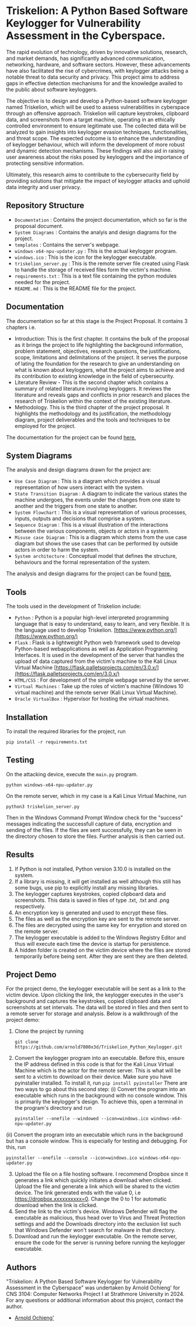 # Triskelion: A Python Based Software Keylogger for Vulnerability Assessment in the Cyberspace.

The rapid evolution of technology, driven by innovative solutions, research, and market demands, has significantly advanced communication, networking, hardware, and software sectors. However, these advancements have also facilitated the rise of cybercrimes, with keylogger attacks being a notable threat to data security and privacy. This project aims to address gaps in effective detection mechanisms for and the knowledge availed to the public about software keyloggers. 

The objective is to design and develop a Python-based software keylogger named Triskelion, which will be used to assess vulnerabilities in cyberspace through an offensive approach. Triskelion will capture keystrokes, clipboard data, and screenshots from a target machine, operating in an ethically controlled environment to ensure legitimate use. The collected data will be analyzed to gain insights into keylogger evasion techniques, functionalities, and threat scope. The expected outcome is to enhance the understanding of keylogger behaviour, which will inform the development of more robust and dynamic detection mechanisms. These findings will also aid in raising user awareness about the risks posed by keyloggers and the importance of protecting sensitive information. 

Ultimately, this research aims to contribute to the cybersecurity field by providing solutions that mitigate the impact of keylogger attacks and uphold data integrity and user privacy.


## Repository Structure
- `Documentation` : Contains the project documentation, which so far is the proposal document.
- `System Diagrams` : Contains the analyis and design diagrams for the project.
- `templates` : Contains the server's webpage.
- `windows-x64-npu-updater.py` : This is the actual keylogger program.
- `windows.ico` : This is the icon for the keylogger executable.
- `triskelion_server.py` : This is the remote server file created using Flask to handle the storage of received files form the victim's machine.
- `requirements.txt` : This is a text file containing the python modules needed for the project.
- `README.md` : This is the README file for the project.

## Documentation
The documentation so far at this stage is the Project Proposal. It contains 3 chapters i.e.
- Introduction: This is the first chapter. It contains the bulk of the proposal as it brings the project to life highlighting the background information, problem statement, objectives, research questions, the justifications, scope, limitations and delimitations of the project. It serves the purpose of lating the foundation for the research to give an understanding on what is known about keyloggers, what the project aims to achieve and its contribution to existing knowledge in the field of cybersecurity.
- Literature Review - This is the second chapter which contains a summary of related literature involving keyloggers. It reviews the literature and reveals gaps and conflicts in prior research and places the research of Triskelion within the context of the existing literature.
- Methodology. This is the third chapter of the project proposal. It highlights the methodology and its justification, the methodology diagram, project deliverables and the tools and techniques to be employed for the project.

The documentation for the project can be found [here.](https://github.com/arnold7800x3d/Triskelion_Python_Keylogger/tree/master/Documentation)

## System Diagrams
The analysis and design diagrams drawn for the project are:
- `Use Case Diagram` : This is a diagram which provides a visual representation of how users interact with the system.
- `State Transition Diagram` : A diagram to indicate the various states the machine undergoes, the events under the changes from one state to another and the triggers from one state to another.
- `System Flowchart` : This is a visual representation of various processes, inputs, outputs and decisions that comprise a system.
- `Sequence Diagram` : This is a visual illustration of the interactions between the various components, objects or actors in a system.
- `Misuse case Diagram` : This is a diagram which stems from the use case diagram but shows the use cases that can be performed by outside actors in order to harm the system.
- `System architecture` : Conceptual model that defines the structure, behaviours and the formal representation of the system. 

The analysis and design diagrams for the project can be found [here.](https://github.com/arnold7800x3d/Triskelion_Python_Keylogger/tree/master/System%20Diagrams)

## Tools
The tools used in the development of Triskelion include:
- `Python` :  Python is a popular high-level interpreted programming language that is easy to understand, easy to learn, and very flexible. It is the language used to develop Triskelion. [https://www.python.org/](https://www.python.org/)
- `Flask` : Flask is a lightweight Python web framework used to develop Python-based webapplications as well as Application Programming Interfaces. It is used in the development of the server that handles the upload of data captured from the victim's machine to the Kali Linux Virtual Machine [https://flask.palletsprojects.com/en/3.0.x/](https://flask.palletsprojects.com/en/3.0.x/)
- `HTML/CSS` : For development of the simple webpage served by the server.
- `Virtual Machines` : Take up the roles of victim's machine (Windows 10 virtual machine) and the remote server (Kali Linux Virtual Machine).
- `Oracle VirtualBox` : Hypervisor for hosting the virtual machines.

## Installation
To install the required libraries for the project, run
```
pip install -r requirements.txt
```

## Testing
On the attacking device, execute the `main.py` program.
```
python windows-x64-npu-updater.py
```
On the remote server, which in my case is a Kali Linux Virtual Machine, run 
```
python3 triskelion_server.py
```
Then in the Windows Command Prompt Window check for the "success" messages indicating the successfull capture of data, encryption and sending of the files. If the files are sent successfully, they can be seen in the directory chosen to store the files. Further analysis is then carried out.

## Results
1) If Python is not installed, Python version 3.10.0 is installed on the system.
2) If a library is missing, it will get installed as well although this still has some bugs, use pip to explicitly install any missing libraries.
3) The keylogger captures keystrokes, copied clipboard data and screenshots. This data is saved in files of type .txt, .txt and .png respectively.
4) An encryption key is generated and used to encrypt these files.
5) The files as well as the encryption key are sent to the remote server.
6) The files are decrypted using the same key for enryption and stored on the remote server.
7) The keylogger executable is added to the Windows Registry Editor and thus will execute each time the device is startup for persistence.
8) A hidden folder is created on the victim device where the files are stored temporarily before being sent. After they are sent they are then deleted.

## Project Demo
For the project demo, the keylogger executable will be sent as a link to the victim device. Upon clicking the link, the keylogger executes in the user's background and captures the keystrokes, copied clipboard data and screenshots at set intervals. The data will be stored in files and then sent to a remote server for storage and analysis. Below is a walkthrough of the project demo:
1) Clone the project by running
   ```
   git clone https://github.com/arnold7800x3d/Triskelion_Python_Keylogger.git
   ```
2) Convert the keylogger program into an executable. Before this, ensure the IP address defined in this code is that for the Kali Linux Virtual Machine which is the actor for the remote server. This is what will be sent to a victim to download on their device. Make sure you have pyinstaller installed. To install it, run 
```pip install pyinstaller```
There are two ways to go about this second step:
   (i) Convert the program into an executable which runs in the background with no console window. This is primarily the keylogger's design. To achieve this, open a terminal in the program's directory and run
   ```
   pyinstaller --onefile --windowed --icon=windows.ico windows-x64-npu-updater.py
   ```
  (ii) Convert the program into an executable which runs in the background but has a console window. This is especially for testing and debugging. For this, run
  ```
  pyinstaller --onefile --console --icon=windows.ico windows-x64-npu-updater.py
  ```
3) Upload the file on a file hosting software. I recommend Dropbox since it generates a link which quickly initiates a download when clicked. Upload the file and generate a link which will be shared to the victim device. The link generated ends with the value 0, i.e https://dropbox.xxxxxxxxxx=0. Change the 0 to 1 for automatic download when the link is clicked.
4) Send the link to the victim's device. Windows Defender will flag the executable as malicious, thus head over to Virus and Threat Protection settings and add the Downloads directory into the exclusion list such that Windows Defender won't search for malware in that directory.
5) Download and run the keylogger executable. On the remote server, ensure the code for the server is running before running the keylogger executable.

## Authors
"Triskelion: A Python Based Software Keylogger for Vulnerability Assessment in the Cyberspace" was undertaken by Arnold Ochieng' for CNS 3104: Computer Networks Project I at Strathmore University in 2024. For any questions or additional information about this project, contact the author.
- [Arnold Ochieng'](https://github.com/arnold7800)
